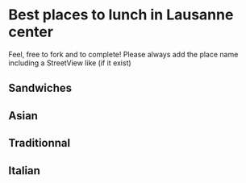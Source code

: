 Best places to lunch in Lausanne center
=======================================
Feel, free to fork and to complete!
Please always add the place name including a StreetView like (if it exist)


Sandwiches
----------

Asian
-----

Traditionnal
------------

Italian
-------

